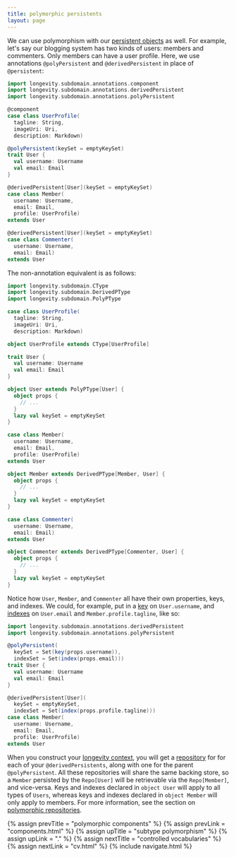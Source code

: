 ```yaml
---
title: polymorphic persistents
layout: page
---
```


We can use polymorphism with our [persistent
objects](../subdomain/persistents.html) as well. For example, let's
say our blogging system has two kinds of users: members and
commenters. Only members can have a user profile. Here, we use
annotations `@polyPersistent` and `@derivedPersistent` in place of
`@persistent`:

```scala
import longevity.subdomain.annotations.component
import longevity.subdomain.annotations.derivedPersistent
import longevity.subdomain.annotations.polyPersistent

@component
case class UserProfile(
  tagline: String,
  imageUri: Uri,
  description: Markdown)

@polyPersistent(keySet = emptyKeySet)
trait User {
  val username: Username
  val email: Email
}

@derivedPersistent[User](keySet = emptyKeySet)
case class Member(
  username: Username,
  email: Email,
  profile: UserProfile)
extends User

@derivedPersistent[User](keySet = emptyKeySet)
case class Commenter(
  username: Username,
  email: Email)
extends User
```

The non-annotation equivalent is as follows:

```scala
import longevity.subdomain.CType
import longevity.subdomain.DerivedPType
import longevity.subdomain.PolyPType

case class UserProfile(
  tagline: String,
  imageUri: Uri,
  description: Markdown)

object UserProfile extends CType[UserProfile]

trait User {
  val username: Username
  val email: Email
}

object User extends PolyPType[User] {
  object props {
    // ...
  }
  lazy val keySet = emptyKeySet
}

case class Member(
  username: Username,
  email: Email,
  profile: UserProfile)
extends User

object Member extends DerivedPType[Member, User] {
  object props {
    // ...
  }
  lazy val keySet = emptyKeySet
}

case class Commenter(
  username: Username,
  email: Email)
extends User

object Commenter extends DerivedPType[Commenter, User] {
  object props {
    // ...
  }
  lazy val keySet = emptyKeySet
}
```

Notice how `User`, `Member`, and `Commenter` all have their own
properties, keys, and indexes. We could, for example, put in a
[key](../ptype/keys.html) on `User.username`, and
[indexes](../ptype/indexes.html) on `User.email` and
`Member.profile.tagline`, like so:

```scala
import longevity.subdomain.annotations.derivedPersistent
import longevity.subdomain.annotations.polyPersistent

@polyPersistent(
  keySet = Set(key(props.username)),
  indexSet = Set(index(props.email)))
trait User {
  val username: Username
  val email: Email
}

@derivedPersistent[User](
  keySet = emptyKeySet,
  indexSet = Set(index(props.profile.tagline)))
case class Member(
  username: Username,
  email: Email,
  profile: UserProfile)
extends User
```

When you construct your [longevity context](../context), you will get
a [repository](../repo) for for each of your `@derivedPersistents`,
along with one for the parent `@polyPersistent`. All these
repositories will share the same backing store, so a `Member`
persisted by the `Repo[User]` will be retrievable via the
`Repo[Member]`, and vice-versa. Keys and indexes declared in `object
User` will apply to all types of `Users`, whereas keys and indexes
declared in `object Member` will only apply to members. For more
information, see the section on [polymorphic
repositories](../repo/poly.html).

{% assign prevTitle = "polymorphic components" %}
{% assign prevLink  = "components.html" %}
{% assign upTitle   = "subtype polymorphism" %}
{% assign upLink    = "." %}
{% assign nextTitle = "controlled vocabularies" %}
{% assign nextLink  = "cv.html" %}
{% include navigate.html %}

